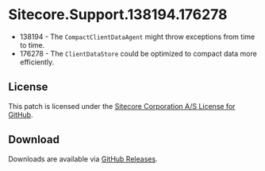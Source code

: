 # Sitecore.Support.138194.176278
- 138194 - The `CompactClientDataAgent` might throw exceptions from time to time.
- 176278 - The `ClientDataStore` could be optimized to compact data more efficiently. 

## License  
This patch is licensed under the [Sitecore Corporation A/S License for GitHub](https://github.com/sitecoresupport/Sitecore.Support.138194.176278/blob/master/LICENSE).  

## Download  
Downloads are available via [GitHub Releases](https://github.com/sitecoresupport/Sitecore.Support.138194.176278/releases).
